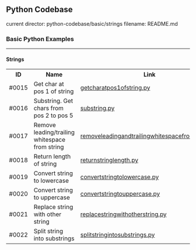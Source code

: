 ## Python Codebase

current director: python-codebase/basic/strings
filename: README.md

### Basic Python Examples
----
#### Strings

<table>
  <tr>
    <th>ID</th>
    <th>Name</th>
    <th>Link</th>
    <th>Status</th>
  </tr>
<tr>
  <td>#0015</td>
  <td>Get char at pos 1 of string</td>
  <td><a href="getcharatpos1ofstring.py">getcharatpos1ofstring.py</a></td>
  <td>Available</td>
</tr>
  <tr>
  <td>#0016</td>
  <td>Substring. Get chars from pos 2 to pos 5</td>
  <td><a href="substring.py">substring.py</a></td>
  <td>Available</td>
</tr>
  <tr>
  <td>#0017</td>
  <td>Remove leading/trailing whitespace from string</td>
  <td><a href="removeleadingandtrailingwhitespacefromstring.py">removeleadingandtrailingwhitespacefromstring.py</a></td>
  <td>Available</td>
</tr>
    <tr>
  <td>#0018</td>
  <td>Return length of string</td>
  <td><a href="returnstringlength.py">returnstringlength.py</a></td>
  <td>Available</td>
</tr>
    <tr>
  <td>#0019</td>
  <td>Convert string to lowercase</td>
  <td><a href="convertstringtolowercase.py">convertstringtolowercase.py</a></td>
  <td>Available</td>
</tr>
    <tr>
  <td>#0020</td>
  <td>Convert string to uppercase</td>
  <td><a href="convertstringtouppercase.py">convertstringtouppercase.py</a></td>
  <td>Available</td>
</tr>
  <tr>
  <td>#0021</td>
  <td>Replace string with other string</td>
  <td><a href="replacestringwithotherstring.py">replacestringwithotherstring.py</a></td>
  <td>Available</td>
</tr>
  <tr>
  <td>#0022</td>
  <td>Split string into substrings</td>
  <td><a href="splitstringintosubstrings.py">splitstringintosubstrings.py</a></td>
  <td>Available</td>
</tr>
</table>
